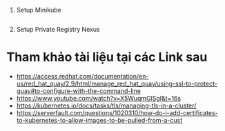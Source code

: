 1. Setup Minikube 
```

```
2. Setup Private Registry Nexus

# Tham khảo tài liệu tại các Link sau
- https://access.redhat.com/documentation/en-us/red_hat_quay/2.9/html/manage_red_hat_quay/using-ssl-to-protect-quay#to-configure-with-the-command-line
- https://www.youtube.com/watch?v=X5WuqmGlSgI&t=16s
- https://kubernetes.io/docs/tasks/tls/managing-tls-in-a-cluster/
- https://serverfault.com/questions/1020310/how-do-i-add-certificates-to-kubernetes-to-allow-images-to-be-pulled-from-a-cust